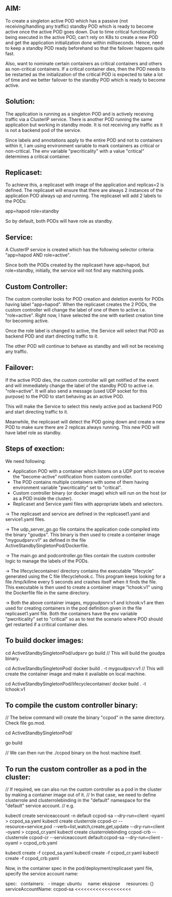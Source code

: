 

AIM:
----
To create a singleton active POD which has a passive (not receiving/handling any traffic) standby POD which is ready to become active once the active POD goes down.
Due to time critical functionality being executed in the active POD, can't rely on K8s to create a new POD and get the application initialization done within milliseconds. 
Hence, need to keep a standby POD ready beforehand so that the failover happens quite fast.

Also, want to nominate certain containers as critical containers and others as non-critical containers.
If a critical container dies, then the POD needs to be restarted as the initialization of the critical POD is expected to take a lot of time and we better failover
to the standby POD which is ready to become active.



Solution:
---------

The application is running as a singleton POD and is actively receiving traffic via a ClusterIP service.
There is another POD running the same application but working in standby mode. It is not receiving any traffic as it is not a backend pod of the service.

Since labels and annotations apply to the entire POD and not to containers within it, I am using environment variable to mark containers as critical or non-critical.
The env variable "pwcriticality" with a value "critical" determines a critical container.


Replicaset:
-----------
To achieve this, a replicaset with image of the application and replicas=2 is defined.
The replicaset will ensure that there are always 2 instances of the application POD always up and running.
The replicaset will add 2 labels to the PODs:

app=hapod
role=standby

So by default, both PODs will have role as standby.

Service:
--------
A ClusterIP service is created which has the following selector criteria:
"app=hapod AND role=active".

Since both the PODs created by the replicaset have app=hapod, but role=standby, initially, the service will not find any matching pods.


Custom Controller:
------------------
The custom controller looks for POD creation and deletion events for PODs having label "app=hapod".
When the replicaset creates the 2 PODs, the custom controller will change the label of one of them to active i.e. "role=active".
Right now, I have selected the one with earliest creation time for becoming active.

Once the role label is changed to active, the Service will select that POD as backend POD and start directing traffic to it.

The other POD will continue to behave as standby and will not be receiving any traffic.


Failover:
---------

If the active POD dies, the custom controller will get notified of the event and will immediately change the label of the standby POD to active i.e. "role=active".
It will also send a message (used UDP socket for this purpose) to the POD to start behaving as an active POD.

This will make the Service to select this newly active pod as backend POD and start directing traffic to it.

Meanwhile, the replicaset will detect the POD going down and create a new POD to make sure there are 2 replicas always running.
This new POD will have label role as standby.


Steps of exection:
------------------

We need following:

- Application POD with a container which listens on a UDP port to receive the "become-active" notification from custom controller.
- The POD contains multiple containers with some of them having environment variable "pwcriticality" set to "critical". 
- Custom controller binary (or docker image) which will run on the host (or as a POD inside the cluster).
- Replicaset and Service yaml files with appropriate labels and selectors.


-> The replicaset and service are defined in the replicaset1.yaml and service1.yaml files.

-> The udp_server_go.go file contains the application code compiled into the binary "goudps".
   This binary is then used to create a container image "mygoudpsrv:v1" as defined in the file ActiveStandbySingletonPod/Dockerfile.

-> The main.go and podcontroller.go files contain the custom controller logic to manage the labels of the PODs.

-> The lifecyclecontainer/ directory contains the executable "lifecycle" generated using the C file lifecyclehook.c.
   This program keeps looking for a file /tmp/killme every 5 seconds and crashes itself when it finds the file.
   This executable is then used to create a container image "lchook:v1" using the Dockerfile file in the same directory.

-> Both the above container images, mygoudpsrv:v1 and lchook:v1 are then used for creating containers in the pod definition given
   in the file replicaset1.yaml file.
   Both the containers have the env variable "pwcriticality" set to "critical" so as to test the scenario where POD should get restarted
   if a critical container dies.



To build docker images:
-----------------------

cd ActiveStandbySingletonPod/udpsrv
go build // This will build the goudps binary.

cd ActiveStandbySingletonPod/
docker build . -t mygoudpsrv:v1 // This will create the container image and make it available on local machine.

cd ActiveStandbySingletonPod/lifecyclecontainer/
docker build . -t lchook:v1


To compile the custom controller binary:
----------------------------------------

// The below command will create the binary "ccpod" in the same directory. Check file go.mod.

cd ActiveStandbySingletonPod/

go build

// We can then run the ./ccpod binary on the host machine itself.


To run the custom controller as a pod in the cluster:
-----------------------------------------------------


// If required, we can also run the custom controller as a pod in the cluster by making a container image out of it.
// In that case, we need to define clusterrole and clusterrolebinding in the "default" namespace for the "default" service account.
// e.g.

kubectl create serviceaccount -n default ccpod-sa --dry-run=client -oyaml > ccpod_sa.yaml
kubectl create clusterrole ccpod-cr --resource=service,pod --verb=list,watch,create,get,update --dry-run=client -oyaml > ccpod_cr.yaml
kubectl create clusterrolebinding ccpod-crb --clusterrole ccpod-cr --serviceaccount default:ccpod-sa --dry-run=client -oyaml > ccpod_crb.yaml

kubectl create -f ccpod_sa.yaml
kubectl create -f ccpod_cr.yaml
kubectl create -f ccpod_crb.yaml

Now, in the container spec in the pod/deployment/replicaset yaml file, specify the service account name:

spec:
  containers:
  - image: ubuntu
    name: ekspose
    resources: {}
  serviceAccountName: ccpod-sa <<<<<<<<<<<<<<<<<<<


